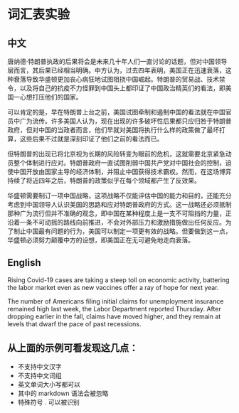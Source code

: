 # 词汇表实验

## 中文

唐纳德·特朗普执政的后果将会是未来几十年人们一直讨论的话题，但对中国领导层而言，其后果已经相当明确。中方认为，过去四年表明，美国正在迅速衰落，这种衰落导致华盛顿更加丧心病狂地试图阻挠中国崛起。特朗普的贸易战、技术禁令，以及将自己的抗疫不力怪罪到中国头上都印证了中国政治精英们的看法，即美国一心想打压他们的国家。

可以肯定的是，早在特朗普上台之前，美国试图牵制和遏制中国的看法就在中国官员中广为流传。许多美国人认为，现在出现的许多破坏性后果都只应归咎于特朗普政府，但对中国的当政者而言，他们早就对美国将执行什么样的政策做了最坏打算，这些后果不过就是深刻印证了他们之前的看法而已。

但特朗普的出现已将北京视为长期的风险转变为眼前的危机，这就需要北京紧急动员整个体制进行应对。特朗普政府一直试图削弱中国共产党对中国社会的控制，迫使中国开放由国家主导的经济体制，并阻止中国获得技术霸权。然而，在这场博弈持续了将近四年之后，特朗普的政策似乎在每个领域都产生了反效果。

华盛顿需要制订一项中国战略，这项战略不仅能评估中国的能力和目的，还能充分考虑到中国领导人认识美国的思路和应对特朗普政府的方式。这一战略还必须抵制那种广为流行但并不准确的观念，即中国在某种程度上是一支不可阻挡的力量，正沿着一条不可动摇的路线向前推进，不会对外部压力和激励措施做出任何反应。为了制止中国最有问题的行为，美国可以制定一项更有效的战略。但要做到这一点，华盛顿必须努力颠覆中方的设想，即美国正在无可避免地走向衰落。

## English

Rising Covid-19 cases are taking a steep toll on economic activity, battering the labor market even as new vaccines offer a ray of hope for next year.

The number of Americans filing initial claims for unemployment insurance remained high last week, the Labor Department reported Thursday. After dropping earlier in the fall, claims have moved higher, and they remain at levels that dwarf the pace of past recessions.

## 从上面的示例可看发现这几点：

* 不支持中文汉字
* 不支持中文词组
* 英文单词大小写都可以
* 其中的 markdown 语法会被忽略
* 特殊符号 . 可以被识别